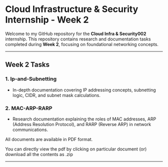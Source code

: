 # Cloud Infrastructure & Security Internship - Week 2

Welcome to my GitHub repository for the **Cloud Infra & Security002** internship. This repository contains research and documentation tasks completed during **Week 2**, focusing on foundational networking concepts.

---

## Week 2 Tasks

### 1. Ip-and-Subnetting
-   In-depth documentation covering IP addressing concepts, subnetting logic, CIDR, and subnet mask calculations.

### 2. MAC-ARP-RARP
- Research documentation explaining the roles of MAC addresses, ARP (Address Resolution Protocol), and RARP (Reverse ARP) in network communications.

All documents are available in PDF format.

You can directly view the pdf by clicking on particular document (or) download all the contents as .zip

---
